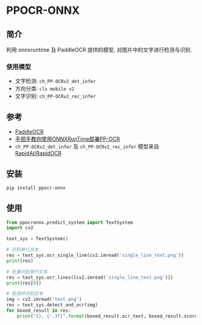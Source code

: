 # PPOCR-ONNX


## 简介

利用 onnxruntime 及 PaddleOCR 提供的模型, 对图片中的文字进行检测与识别.

### 使用模型

 - 文字检测: `ch_PP-OCRv2_det_infer`
 - 方向分类: `cls mobile v2`
 - 文字识别: `ch_PP-OCRv2_rec_infer`

## 参考

 - [PaddleOCR](https://github.com/PaddlePaddle/PaddleOCR)
 - [手把手教你使用ONNXRunTime部署PP-OCR](https://aistudio.baidu.com/aistudio/projectdetail/1479970)
 - `ch_PP-OCRv2_det_infer` 及 `ch_PP-OCRv2_rec_infer` 模型来自 [RapidAI/RapidOCR](https://github.com/RapidAI/RapidOCR)

## 安装

```bash
pip install ppocr-onnx
```

## 使用

```python
from ppocronnx.predict_system import TextSystem
import cv2

text_sys = TextSystem()

# 识别单行文本
res = text_sys.ocr_single_line(cv2.imread('single_line_text.png'))
print(res)

# 批量识别单行文本
res = text_sys.ocr_lines([cv2.imread('single_line_text.png')])
print(res[0])

# 检测并识别文本
img = cv2.imread('test.png')
res = text_sys.detect_and_ocr(img)
for boxed_result in res:
    print("{}, {:.3f}".format(boxed_result.ocr_text, boxed_result.score))
```
